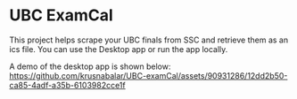 # UBC ExamCal
This project helps scrape your UBC finals from SSC and retrieve them as an ics file. You can use the Desktop app or run the app locally.

A demo of the desktop app is shown below:
https://github.com/krusnabalar/UBC-examCal/assets/90931286/12dd2b50-ca85-4adf-a35b-6103982cce1f
